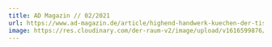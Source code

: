 ```yaml
---
title: AD Magazin // 02/2021
url: https://www.ad-magazin.de/article/highend-handwerk-kuechen-der-tischlerei-der-raum-berlin
image: https://res.cloudinary.com/der-raum-v2/image/upload/v1616599876/AD-Magazin_xawane.png
---
```

